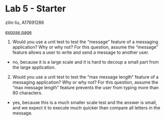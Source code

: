 # Lab 5 - Starter

zilin liu, A17691286

[expose page](expose.html)

1) Would you use a unit test to test the “message” feature of a messaging application? Why or why not? For this question, assume the “message” feature allows a user to write and send a message to another user.

- no, because it is a large scale and it is hard to decoup a small part from the large application. 

2) Would you use a unit test to test the “max message length” feature of a messaging application? Why or why not? For this question, assume the “max message length” feature prevents the user from typing more than 80 characters.

- yes, because this is a much smaller scale test and the answer is small, and we expect it to execute much quicker than compare all letters in the message. 